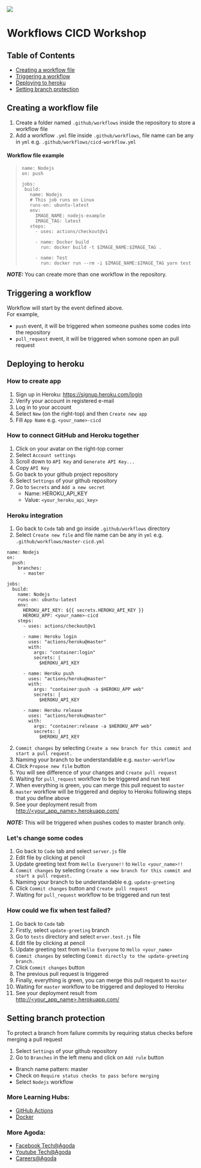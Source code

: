 ![](https://github.com/agoda-com/workflows-cicd-workshop/workflows/Nodejs/badge.svg)

# Workflows CICD Workshop

## Table of Contents
- [Creating a workflow file](#creating-a-workflow-file)
- [Triggering a workflow](#triggering-a-workflow)
- [Deploying to heroku](#deploying-to-heroku)
- [Setting branch protection](#setting-branch-protection)

## Creating a workflow file

1. Create a folder named `.github/workflows` inside the repository to store a workflow file
2. Add a workflow `.yml` file inside `.github/workflows`, file name can be any in `yml` e.g. `.github/workflows/cicd-workflow.yml`

#### Workflow file example
>```
>name: Nodejs
>on: push
>
>jobs:
>  build:
>    name: Nodejs
>    # This job runs on Linux
>    runs-on: ubuntu-latest
>    env:
>      IMAGE_NAME: nodejs-example
>      IMAGE_TAG: latest
>    steps:
>      - uses: actions/checkout@v1
>
>      - name: Docker build
>        run: docker build -t $IMAGE_NAME:$IMAGE_TAG .
>
>      - name: Test
>        run: docker run --rm -i $IMAGE_NAME:$IMAGE_TAG yarn test
>```

**_NOTE:_** You can create more than one workflow in the repository.


## Triggering a workflow
Workflow will start by the event defined above.  
For example,
- `push` event, it will be triggered when someone pushes some codes into the repository
- `pull_request` event, it will be triggered when somone open an pull request

## Deploying to heroku
### How to create app
1. Sign up in Heroku: https://signup.heroku.com/login
2. Verify your account in registered e-mail
3. Log in to your account
4. Select `New` (on the right-top) and then `Create new app`
5. Fill `App Name` e.g. `<your_name>-cicd`

### How to connect GitHub and Heroku together
1. Click on your avatar on the right-top corner
2. Select `Account settings`
3. Scroll down to `API Key` and `Generate API Key...`
4. Copy `API Key`
5. Go back to your github project repository
6. Select `Settings` of your github repository
7. Go to `Secrets` and `Add a new secret`
    - Name: HEROKU_API_KEY
    - Value: `<your_heroku_api_key>`

### Heroku integration
1. Go back to `Code` tab and go inside `.github/workflows` directory
2. Select `Create new file` and file name can be any in `yml` e.g. `.github/workflows/master-cicd.yml`
```
name: Nodejs
on: 
  push:
    branches:
      - master

jobs:
  build:
    name: Nodejs
    runs-on: ubuntu-latest
    env:
      HEROKU_API_KEY: ${{ secrets.HEROKU_API_KEY }}
      HEROKU_APP: <your_name>-cicd
    steps:
      - uses: actions/checkout@v1

      - name: Heroku login
        uses: "actions/heroku@master"
        with: 
          args: "container:login"
          secrets: |
            $HEROKU_API_KEY

      - name: Heroku push
        uses: "actions/heroku@master"
        with: 
          args: "container:push -a $HEROKU_APP web"
          secrets: |
            $HEROKU_API_KEY

      - name: Heroku release
        uses: "actions/heroku@master"
        with: 
          args: "container:release -a $HEROKU_APP web"
          secrets: |
            $HEROKU_API_KEY
```
2. `Commit changes` by selecting `Create a new branch for this commit and start a pull request.`
3. Namimg your branch to be understandable e.g. `master-workflow`
4. Click `Propose new file` button
5. You will see difference of your changes and `Create pull request`
6. Waiting for `pull_request` workflow to be triggered and run test
7. When everything is green, you can merge this pull request to `master`
8. `master` workflow will be triggered and deploy to Heroku following steps that you define above
9. See your deployment result from [http://<your_app_name>.herokuapp.com/](http://<your_app_name>.herokuapp.com/)

**_NOTE:_** This will be triggered when pushes codes to master branch only.

### Let's change some codes
1. Go back to `Code` tab and select `server.js` file
2. Edit file by clicking at pencil
3. Update greeting text from `Hello Everyone!!` to `Hello <your_name>!!`
4. `Commit changes` by selecting `Create a new branch for this commit and start a pull request.`
5. Namimg your branch to be understandable e.g. `update-greeting`
6. Click `Commit changes` button and `Create pull request`
7. Waiting for `pull_request` workflow to be triggered and run test

### How could we fix when test failed?
1. Go back to `Code` tab
2. Firstly, select `update-greeting` branch
3. Go to `tests` directory and select `erver.test.js` file
4. Edit file by clicking at pencil
5. Update greeting text from `Hello Everyone` to `Hello <your_name>`
6. `Commit changes` by selecting `Commit directly to the update-greeting branch.`
7. Click `Commit changes` button
8. The previous pull request is triggered
9. Finally, everything is green, you can merge this pull request to `master`
10. Waiting for `master` workflow to be triggered and deployed to Heroku
11. See your deployment result from [http://<your_app_name>.herokuapp.com/](http://<your_app_name>.herokuapp.com/)

## Setting branch protection
To protect a branch from failure commits by requiring status checks before merging a pull request
1. Select `Settings` of your github repository
2. Go to `Branches` in the left menu and click on `Add rule` button
  - Branch name pattern: master
  - Check on `Require status checks to pass before merging`
  - Select `Nodejs` workflow

### More Learning Hubs:
- [GitHub Actions](https://help.github.com/en/actions/automating-your-workflow-with-github-actions/configuring-a-workflow)
- [Docker](https://docs.docker.com/)

### More Agoda:
- [Facebook Tech@Agoda](https://www.facebook.com/techatagoda/)
- [Youtube Tech@Agoda](https://www.youtube.com/channel/UCu5YSzBDy5zjTrLXE6Tmwaw)
- [Careers@Agoda](https://careersatagoda.com/)
